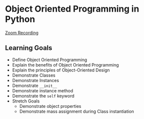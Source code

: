 # Object Oriented Programming in Python

[Zoom Recording](https://youtu.be/q1EbxBv3G3g)

## Learning Goals

- Define Object Oriented Programming
- Explain the benefits of Object Oriented Programming
- Explain the principles of Object-Oriented Design
- Demonstrate Classes
- Demonstrate Instances
- Demonstrate `__init__`
- Demonstrate instance method
- Demonstrate the `self` keyword
- Stretch Goals
  - Demonstrate object properties
  - Demonstrate mass assignment during Class instantiation
